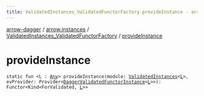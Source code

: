 ```yaml
---
title: ValidatedInstances_ValidatedFunctorFactory.provideInstance - arrow-dagger
---
```


[arrow-dagger](../../index.html) / [arrow.instances](../index.html) / [ValidatedInstances_ValidatedFunctorFactory](index.html) / [provideInstance](./provide-instance.html)

# provideInstance

`static fun <L : `[`Any`](https://kotlinlang.org/api/latest/jvm/stdlib/kotlin/-any/index.html)`> provideInstance(module: `[`ValidatedInstances`](../-validated-instances/index.html)`<`[`L`](provide-instance.html#L)`>, evProvider: Provider<`[`DaggerValidatedFunctorInstance`](../-dagger-validated-functor-instance/index.html)`<`[`L`](provide-instance.html#L)`>>): Functor<Kind<ForValidated, `[`L`](provide-instance.html#L)`>>`